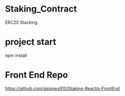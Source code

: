# Staking_Contract
ERC20 Stacking 

# project start
npm install

# Front End Repo
https://github.com/gsjones910/Staking-Reactjs-FrontEnd
